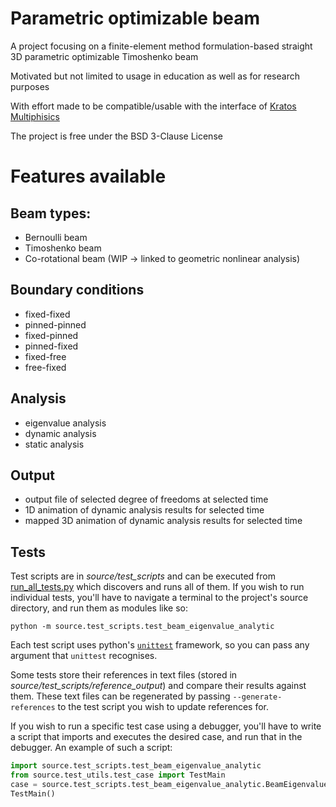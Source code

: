# Parametric optimizable beam

A project focusing on a finite-element method formulation-based straight 3D parametric optimizable Timoshenko beam

Motivated but not limited to usage in education as well as for research purposes

With effort made to be compatible/usable with the interface of [Kratos Multiphisics](https://github.com/KratosMultiphysics)

The project is free under the BSD 3-Clause License

# Features available
## Beam types:
* Bernoulli beam
* Timoshenko beam
* Co-rotational beam (WIP -> linked to geometric nonlinear analysis)

## Boundary conditions
* fixed-fixed
* pinned-pinned
* fixed-pinned
* pinned-fixed
* fixed-free
* free-fixed

## Analysis
* eigenvalue analysis
* dynamic analysis
* static analysis

## Output
* output file of selected degree of freedoms at selected time
* 1D animation of dynamic analysis results for selected time
* mapped 3D animation of dynamic analysis results for selected time

## Tests
Test scripts are in *source/test_scripts* and can be executed from [run_all_tests.py](https://github.com/mpentek/ParOptBeam/blob/1297a2ab907b66a8bdd3eb5f59a0cb202b55049b/run_all_tests.py) which discovers and runs all of them. If you wish to run individual tests, you'll have to navigate a terminal to the project's source directory, and run them as modules like so:
```
python -m source.test_scripts.test_beam_eigenvalue_analytic
```
Each test script uses python's [`unittest`](https://docs.python.org/3/library/unittest.html) framework, so you can pass any argument that `unittest` recognises.

Some tests store their references in text files (stored in *source/test_scripts/reference_output*) and compare their results against them. These text files can be regenerated by passing `--generate-references` to the test script you wish to update references for.

If you wish to run a specific test case using a debugger, you'll have to write a script that imports and executes the desired case, and run that in the debugger. An example of such a script:
```py
import source.test_scripts.test_beam_eigenvalue_analytic
from source.test_utils.test_case import TestMain
case = source.test_scripts.test_beam_eigenvalue_analytic.BeamEigenvalueAnalyticalTest
TestMain()
```
